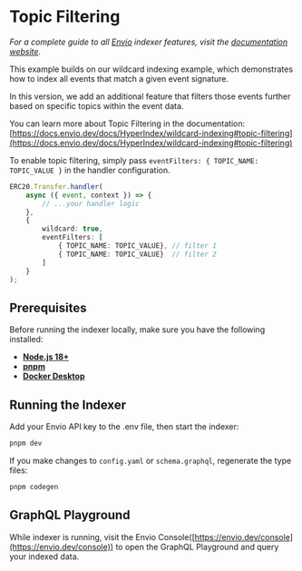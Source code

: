 # Topic Filtering

_For a complete guide to all [Envio](https://envio.dev) indexer features, visit the [documentation website](https://docs.envio.dev)._

This example builds on our wildcard indexing example, which demonstrates how to index all events that match a given event signature.

In this version, we add an additional feature that filters those events further based on specific topics within the event data.

You can learn more about Topic Filtering in the documentation: [https://docs.envio.dev/docs/HyperIndex/wildcard-indexing#topic-filtering](https://docs.envio.dev/docs/HyperIndex/wildcard-indexing#topic-filtering)

To enable topic filtering, simply pass `eventFilters: { TOPIC_NAME: TOPIC_VALUE }` in the handler configuration.

```ts
ERC20.Transfer.handler(
    async ({ event, context }) => {
        // ...your handler logic
    },
    { 
        wildcard: true, 
        eventFilters: [
            { TOPIC_NAME: TOPIC_VALUE}, // filter 1
            { TOPIC_NAME: TOPIC_VALUE}  // filter 2
        ] 
    }
);
```

## Prerequisites

Before running the indexer locally, make sure you have the following installed:

-   **[Node.js 18+](https://nodejs.org/en/download/)**
-   **[pnpm](https://pnpm.io/installation)**
-   **[Docker Desktop](https://www.docker.com/products/docker-desktop/)**

## Running the Indexer

Add your Envio API key to the .env file, then start the indexer:

```bash
pnpm dev
```

If you make changes to `config.yaml` or `schema.graphql`, regenerate the type files:

```bash
pnpm codegen
```

## GraphQL Playground

While indexer is running, visit the Envio Console([https://envio.dev/console](https://envio.dev/console)) to open the GraphQL Playground and query your indexed data.